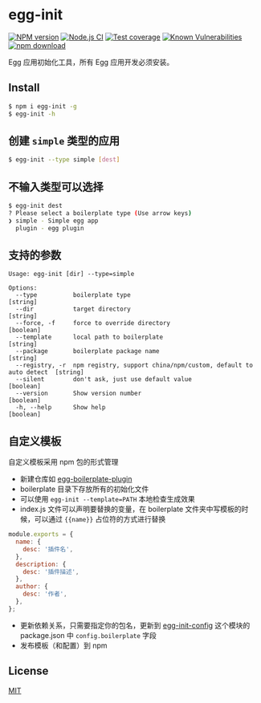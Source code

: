 egg-init
=======

[![NPM version][npm-image]][npm-url]
[![Node.js CI](https://github.com/eggjs/egg-init/actions/workflows/nodejs.yml/badge.svg)](https://github.com/eggjs/egg-init/actions/workflows/nodejs.yml)
[![Test coverage][codecov-image]][codecov-url]
[![Known Vulnerabilities][snyk-image]][snyk-url]
[![npm download][download-image]][download-url]

[npm-image]: https://img.shields.io/npm/v/egg-init.svg?style=flat-square
[npm-url]: https://npmjs.org/package/egg-init
[codecov-image]: https://codecov.io/gh/eggjs/egg-init/branch/master/graph/badge.svg
[codecov-url]: https://codecov.io/gh/eggjs/egg-init
[snyk-image]: https://snyk.io/test/npm/egg-init/badge.svg?style=flat-square
[snyk-url]: https://snyk.io/test/npm/egg-init
[download-image]: https://img.shields.io/npm/dm/egg-init.svg?style=flat-square
[download-url]: https://npmjs.org/package/egg-init

Egg 应用初始化工具，所有 Egg 应用开发必须安装。

## Install

```bash
$ npm i egg-init -g
$ egg-init -h
```

## 创建 `simple` 类型的应用

```bash
$ egg-init --type simple [dest]
```

## 不输入类型可以选择

```bash
$ egg-init dest
? Please select a boilerplate type (Use arrow keys)
❯ simple - Simple egg app
  plugin - egg plugin
```

## 支持的参数

```
Usage: egg-init [dir] --type=simple

Options:
  --type          boilerplate type                                                [string]
  --dir           target directory                                                [string]
  --force, -f     force to override directory                                     [boolean]
  --template      local path to boilerplate                                       [string]
  --package       boilerplate package name                                        [string]
  --registry, -r  npm registry, support china/npm/custom, default to auto detect  [string]
  --silent        don't ask, just use default value                               [boolean]
  --version       Show version number                                             [boolean]
  -h, --help      Show help                                                       [boolean]
```

## 自定义模板

自定义模板采用 npm 包的形式管理

- 新建仓库如 [egg-boilerplate-plugin](https://github.com/eggjs/egg-boilerplate-plugin)
- boilerplate 目录下存放所有的初始化文件
- 可以使用 `egg-init --template=PATH` 本地检查生成效果
- index.js 文件可以声明要替换的变量，在 boilerplate 文件夹中写模板的时候，可以通过 `{{name}}` 占位符的方式进行替换

```js
module.exports = {
  name: {
    desc: '插件名',
  },
  description: {
    desc: '插件描述',
  },
  author: {
    desc: '作者',
  },
};
```

- 更新依赖关系，只需要指定你的包名，更新到 [egg-init-config](https://github.com/eggjs/egg-init-config) 这个模块的 package.json 中 `config.boilerplate` 字段
- 发布模板（和配置）到 npm

## License

[MIT](LICENSE)
